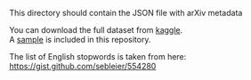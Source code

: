 This directory should contain the JSON file with arXiv metadata

You can download the full dataset from [kaggle](https://www.kaggle.com/Cornell-University/arxiv).  
A [sample](./sample.json) is included in this repository.

The list of English stopwords is taken from here: https://gist.github.com/sebleier/554280

